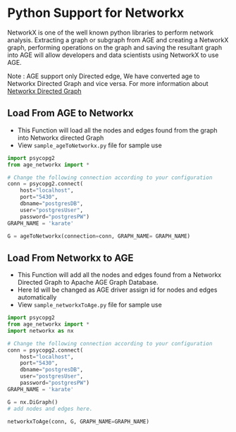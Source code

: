 # Python Support for Networkx
NetworkX is one of the well known python libraries to perform network analysis. Extracting a graph or subgraph from AGE and creating a NetworkX graph, performing operations on the graph and saving the resultant graph into AGE will allow developers and data scientists using NetworkX to use AGE.

Note : AGE support only Directed edge, We have converted age to Networkx Directed Graph and vice versa. For more information about [Networkx Directed Graph](https://networkx.org/documentation/stable/reference/classes/digraph.html)


## Load From AGE to Networkx
- This Function will load all the nodes and edges found from the graph into Networkx directed Graph
- View `sample_ageToNetworkx.py` file for sample use
```py
import psycopg2
from age_networkx import *

# Change the following connection according to your configuration
conn = psycopg2.connect(
    host="localhost", 
    port="5430", 
    dbname="postgresDB", 
    user="postgresUser", 
    password="postgresPW")
GRAPH_NAME = 'karate'

G = ageToNetworkx(connection=conn, GRAPH_NAME= GRAPH_NAME)
```

## Load From Networkx to AGE
- This Function will add all the nodes and edges found from a Networkx Directed Graph to Apache AGE Graph Database.
- Here Id will be changed as AGE driver assign id for nodes and edges automatically
- View `sample_networkxToAge.py` file for sample use
```py
import psycopg2
from age_networkx import *
import networkx as nx

# Change the following connection according to your configuration
conn = psycopg2.connect(
    host="localhost", 
    port="5430", 
    dbname="postgresDB", 
    user="postgresUser", 
    password="postgresPW")
GRAPH_NAME = 'karate'

G = nx.DiGraph()
# add nodes and edges here. 

networkxToAge(conn, G, GRAPH_NAME=GRAPH_NAME)
```